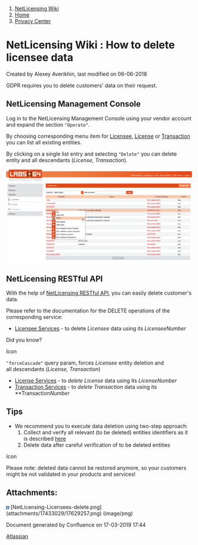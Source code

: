 1.  [NetLicensing Wiki](index.html)
2.  [Home](Home_11010214.html)
3.  [Privacy Center](Privacy-Center_17433021.html)

<span id="title-text"> NetLicensing Wiki : How to delete licensee data </span>
==============================================================================

Created by <span class="author"> Alexey Averikhin</span>, last modified
on 06-06-2018

GDPR requires you to delete customers' data on their request.

NetLicensing Management Console
-------------------------------

<span class="hardreadability">Log in to the NetLicensing Management
Console using your vendor account and expand the section
`"Operate"`</span>.

<span class="hardreadability">By choosing corresponding menu item for
<a href="https://go.netlicensing.io/console/v2/content/vendor/licensee.xhtml" class="external-link l64-extlink">Licensee</a>,
<a href="https://go.netlicensing.io/console/v2/content/vendor/license.xhtml" class="external-link l64-extlink">License</a>
or
<a href="https://go.netlicensing.io/console/v2/content/vendor/transaction.xhtml" class="external-link l64-extlink">Transaction</a>
you can list all existing entities</span>.

By clicking on a single list entry and selecting `"Delete"` you can
delete entity and all descendants (*License, Transaction*).

<a href="https://go.netlicensing.io/console/v2/content/vendor/licensee.xhtml" class="external-link"><img src="assets/images/17433029/17629257.png?effects=drop-shadow" title="Operate - Delete Licensee" alt="Operate - Delete Licensee" class="confluence-embedded-image" width="800" /></a>  

NetLicensing RESTful API
------------------------

With the help of [NetLicensing RESTful
API](https://www.labs64.de/confluence/pages/viewpage.action?pageId=11010215),
you can easily delete customer's data.

Please refer to the documentation for the DELETE operations of the
corresponding service:

-   [Licensee
    Services](https://www.labs64.de/confluence/display/NLICPUB/Licensee+Services) -
    to delete *Licensee* data using its *LicenseeNumber*

Did you know?

<span class="aui-icon icon-hint">Icon</span>

`"forceCascade"` query param, forces *Licensee* entity deletion and
all descendants (*License, Transaction*)

-   [License
    Services](https://www.labs64.de/confluence/display/NLICPUB/License+Services) -
    to *delete License* data using its *LicenseNumber*
-   [Transaction
    Services](https://www.labs64.de/confluence/display/NLICPUB/Transaction+Services) -
    to *delete Transaction* data using its **Transaction*Number*

Tips
----

-   We recommend you to execute data deletion using two-step approach:
    1.  Collect and verify all relevant (to be deleted) entities
        identifiers as it is described
        [here](How-to-export-licensee-data_17433031.html)
    2.  Delete data after careful verification of to be deleted entities

<span class="aui-icon icon-problem">Icon</span>

Please note: deleted data cannot be restored anymore, so your customers
might be not validated in your products and services!

Attachments:
------------

<img src="assets/images/icons/bullet_blue.gif" width="8" height="8" />
[NetLicensing-Licensees-delete.png](attachments/17433029/17629257.png)
(image/png)  

Document generated by Confluence on 17-03-2019 17:44

[Atlassian](http://www.atlassian.com/)

